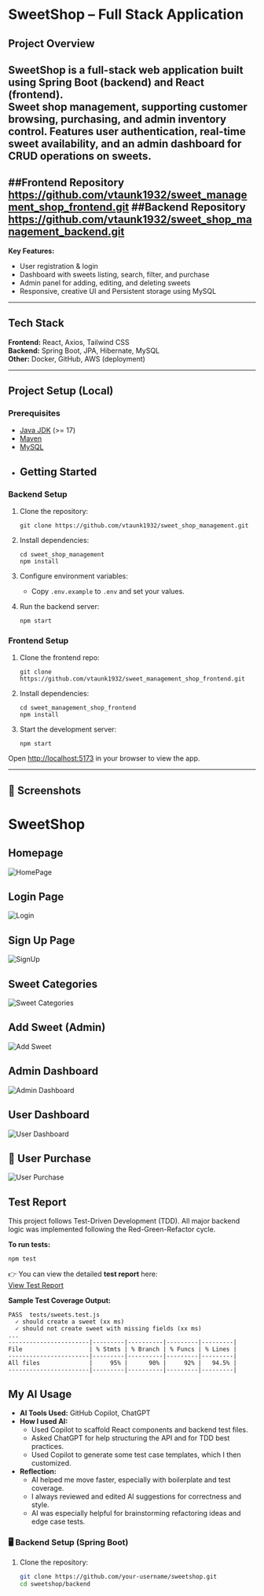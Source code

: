 # SweetShop – Full Stack Application

## Project Overview
SweetShop is a full-stack web application built using **Spring Boot (backend)** and **React (frontend)**.  
Sweet shop management, supporting customer browsing, purchasing, and admin inventory control. Features user authentication, real-time sweet availability, and an admin dashboard for CRUD operations on sweets.
---
##Frontend Repository https://github.com/vtaunk1932/sweet_management_shop_frontend.git
##Backend Repository https://github.com/vtaunk1932/sweet_shop_management_backend.git
---
**Key Features:**
- User registration & login
- Dashboard with sweets listing, search, filter, and purchase
- Admin panel for adding, editing, and deleting sweets
- Responsive, creative UI and Persistent storage using MySQL 
---

## Tech Stack
**Frontend:** React, Axios, Tailwind CSS  
**Backend:** Spring Boot, JPA, Hibernate, MySQL  
**Other:** Docker, GitHub, AWS (deployment)  

---

## Project Setup (Local)

### Prerequisites
- [Java JDK](https://www.oracle.com/java/technologies/javase-downloads.html) (>= 17)  
- [Maven](https://maven.apache.org/)  
- [MySQL](https://dev.mysql.com/downloads/)
- ## Getting Started

### Backend Setup
1. Clone the repository:
   ```
   git clone https://github.com/vtaunk1932/sweet_shop_management.git
   ```
2. Install dependencies:
   ```
   cd sweet_shop_management
   npm install
   ```
3. Configure environment variables:
   - Copy `.env.example` to `.env` and set your values.

4. Run the backend server:
   ```
   npm start
   ```

### Frontend Setup
1. Clone the frontend repo:
   ```
   git clone https://github.com/vtaunk1932/sweet_management_shop_frontend.git
   ```
2. Install dependencies:
   ```
   cd sweet_management_shop_frontend
   npm install
   ```
3. Start the development server:
   ```
   npm start
   ```

Open [http://localhost:5173](http://localhost:5173) in your browser to view the app.  

---
## 📸 Screenshots

# SweetShop

## Homepage
![HomePage](sweetshop/images/HomePage.png)

## Login Page
![Login](sweetshop/images/Login_page.png)

## Sign Up Page
![SignUp](sweetshop/images/SignUp.png)

## Sweet Categories
![Sweet Categories](sweetshop/images/Sweet_Categories.png)

## Add Sweet (Admin)
![Add Sweet](sweetshop/images/Add_Sweet.png)

## Admin Dashboard
![Admin Dashboard](sweetshop/images/Admin_DashBoard.png)

## User Dashboard
![User Dashboard](sweetshop/images/User_Dashboard.png)

## 🛒 User Purchase
![User Purchase](sweetshop/images/User_Purchase.png)

## Test Report

This project follows Test-Driven Development (TDD). All major backend logic was implemented following the Red-Green-Refactor cycle.

**To run tests:**
```
npm test
```

👉 You can view the detailed **test report** here:  
[View Test Report](sweetshop/test-report.txt)

**Sample Test Coverage Output:**

```
PASS  tests/sweets.test.js
  ✓ should create a sweet (xx ms)
  ✓ should not create sweet with missing fields (xx ms)
...
-----------------------|---------|----------|---------|---------|
File                   | % Stmts | % Branch | % Funcs | % Lines |
-----------------------|---------|----------|---------|---------|
All files              |     95% |      90% |     92% |   94.5% |
-----------------------|---------|----------|---------|---------|

```
## My AI Usage

- **AI Tools Used:** GitHub Copilot, ChatGPT
- **How I used AI:**
  - Used Copilot to scaffold React components and backend test files.
  - Asked ChatGPT for help structuring the API and for TDD best practices.
  - Used Copilot to generate some test case templates, which I then customized.
- **Reflection:**
  - AI helped me move faster, especially with boilerplate and test coverage.
  - I always reviewed and edited AI suggestions for correctness and style.
  - AI was especially helpful for brainstorming refactoring ideas and edge case tests.
### 🖥️ Backend Setup (Spring Boot)
1. Clone the repository:
   ```bash
   git clone https://github.com/your-username/sweetshop.git
   cd sweetshop/backend
